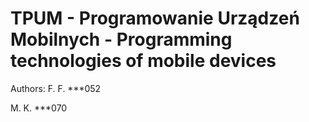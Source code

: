 # TPUM - Programowanie Urządzeń Mobilnych - Programming technologies of mobile devices
Authors:
F. F. ***052

M. K. ***070
